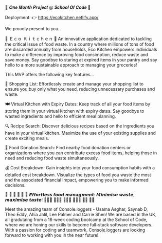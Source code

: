 ###
🚀 𝑶𝒏𝒆 𝑴𝒐𝒏𝒕𝒉 𝑷𝒓𝒐𝒋𝒆𝒄𝒕 @ 𝑺𝒄𝒉𝒐𝒐𝒍 𝑶𝒇 𝑪𝒐𝒅𝒆 🚀

Deployment:
 👉 https://ecokitchen.netlify.app/
 
We proudly present to you...

🥘 Ｅｃｏ Ｋｉｔｃｈｅｎ 🥗
An innovative application dedicated to tackling the critical issue of food waste. In a country where millions of tons of food are discarded annually from households, Eco Kitchen empowers individuals to make a difference by improving food consimption, reduce waste and save money. Say goodbye to staring at expired items in your pantry and say hello to a more sustainable approach to managing your groceries!

This MVP offers the following key features...

📝 Shopping List:
Effortlessly create and manage your shopping list to ensure you buy only what you need, reducing unnecessary purchases and waste.

🍽️ Virtual Kitchen with Expiry Dates:
Keep track of all your food items by storing them in your virtual kitchen with expiry dates. Say goodbye to wasted ingredients and hello to efficient meal planning.

🔍 Recipe Search:
Discover delicious recipes based on the ingredients you have in your virtual kitchen. Maximize the use of your existing supplies and create exciting meals.

🤝 Food Donation Search:
Find nearby food donation centers or organizations where you can contribute excess food items, helping those in need and reducing food waste simultaneously.

💰 Cost Breakdown:
Gain insights into your food consumption habits with a detailed cost breakdown. Visualize the types of food you waste the most and the associated financial impact, empowering you to make informed decisions.

🥑 🍞 🍚 🍎 🍖 🍤
𝙀𝙛𝙛𝙤𝙧𝙩𝙡𝙚𝙨𝙨 𝙛𝙤𝙤𝙙 𝙢𝙖𝙣𝙖𝙜𝙢𝙚𝙣𝙩:
𝙈𝙞𝙣𝙞𝙢𝙞𝙨𝙚 𝙬𝙖𝙨𝙩𝙚, 𝙢𝙖𝙭𝙞𝙢𝙞𝙨𝙚 𝙩𝙖𝙨𝙩𝙚! 
👩🏼‍🎨 👩🏾‍🍳 🧑🏻‍🔬 🧙🏽‍♂️ 🤵🏽 🥷🏽 

Meet the amazing team of Console.loggers - Usama Asghar, Saynab D, Theo Eddy, Ahia Jalil, Lee Palmer and Carrie Shen! We are based in the UK, all gradutaing from a 16-week coding bootcamp at the School of Code, where we are honing our skills to become full-stack software developers. With a passion for coding and teamwork, Console.loggers are looking forward to working with you in the near future! 
